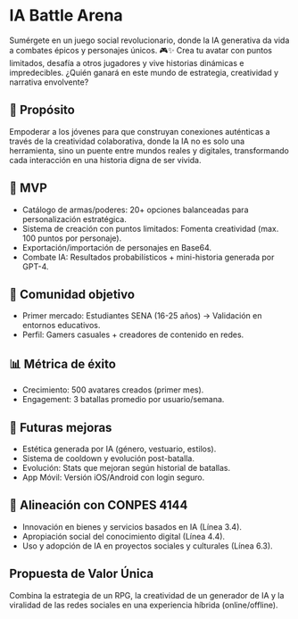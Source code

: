 # IA Battle Arena
Sumérgete en un juego social revolucionario, donde la IA generativa da vida a combates épicos y personajes únicos. 🎮✨ Crea tu avatar con puntos limitados, desafía a otros jugadores y vive historias dinámicas e impredecibles. ¿Quién ganará en este mundo de estrategia, creatividad y narrativa envolvente?

## 🎯 Propósito
Empoderar a los jóvenes para que construyan conexiones auténticas a través de la creatividad colaborativa, donde la IA no es solo una herramienta, sino un puente entre mundos reales y digitales, transformando cada interacción en una historia digna de ser vivida.

## 🚀 MVP
- Catálogo de armas/poderes: 20+ opciones balanceadas para personalización estratégica.
- Sistema de creación con puntos limitados: Fomenta creatividad (max. 100 puntos por personaje).
- Exportación/importación de personajes en Base64.
- Combate IA: Resultados probabilísticos + mini-historia generada por GPT-4.

## 👥 Comunidad objetivo
- Primer mercado: Estudiantes SENA (16-25 años) → Validación en entornos educativos.
- Perfil: Gamers casuales + creadores de contenido en redes.

## 📊 Métrica de éxito
- Crecimiento: 500 avatares creados (primer mes).
- Engagement: 3 batallas promedio por usuario/semana.

## 🔮 Futuras mejoras
- Estética generada por IA (género, vestuario, estilos).
- Sistema de cooldown y evolución post-batalla.
- Evolución: Stats que mejoran según historial de batallas.
- App Móvil: Versión iOS/Android con login seguro.

## 📌 Alineación con CONPES 4144
- Innovación en bienes y servicios basados en IA (Línea 3.4).
- Apropiación social del conocimiento digital (Línea 4.4).
- Uso y adopción de IA en proyectos sociales y culturales (Línea 6.3).

## Propuesta de Valor Única
Combina la estrategia de un RPG, la creatividad de un generador de IA y la viralidad de las redes sociales en una experiencia híbrida (online/offline).